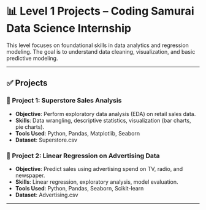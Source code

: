 # 📊 Level 1 Projects – Coding Samurai Data Science Internship

This level focuses on foundational skills in data analytics and regression modeling. The goal is to understand data cleaning, visualization, and basic predictive modeling.

---

## ✅ Projects

### 📌 Project 1: Superstore Sales Analysis
- **Objective**: Perform exploratory data analysis (EDA) on retail sales data.
- **Skills**: Data wrangling, descriptive statistics, visualization (bar charts, pie charts).
- **Tools Used**: Python, Pandas, Matplotlib, Seaborn
- **Dataset**: Superstore.csv

### 📌 Project 2: Linear Regression on Advertising Data
- **Objective**: Predict sales using advertising spend on TV, radio, and newspaper.
- **Skills**: Linear regression, exploratory analysis, model evaluation.
- **Tools Used**: Python, Pandas, Seaborn, Scikit-learn
- **Dataset**: Advertising.csv

---